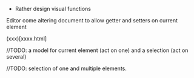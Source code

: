 * Rather design visual functions

Editor come altering document to allow getter and setters on current element

(xxx)[xxxx.html]

//TODO: a model for current element (act on one) and a selection (act on several)

//TODO: selection of one and multiple elements.
